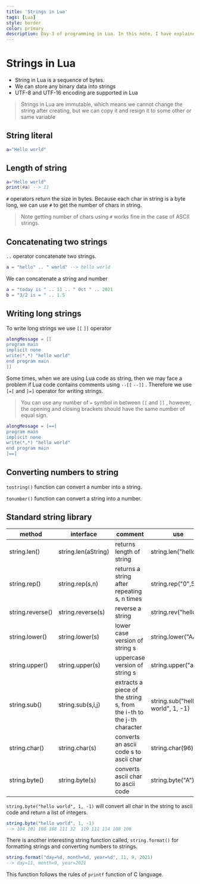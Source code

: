 ```yaml
---
title: 'Strings in Lua'
tags: [Lua]
style: border
color: primary
description: Day-3 of programming in Lua. In this note, I have explained my understanding about the string system in Lua.
---
```


# Strings in Lua

- String in Lua is a sequence of bytes.
- We can store any binary data into strings
- UTF-8 and UTF-16 encoding are supported in Lua

> Strings in Lua are immutable, which means we cannot change the string after creating, but we can copy it and resign it to some other or same variable

## String literal

```lua
a="Hello world"
```

## Length of string

```lua
a="Hello world"
print(#a) --> 11
```

`#` operators return the size in bytes. Because each char in string is a byte long, we can use `#` to get the number of chars in string.

> Note getting number of chars using `#` works fine in the case of ASCII strings.

## Concatenating two strings

`..` operator concatenate two strings. 

```lua
a = "hello" .. " world" --> hello world
```

We can concatenate a string and number

```lua
a = "today is " .. 11 .. " Oct " .. 2021
b = "3/2 is = " .. 1.5
```


## Writing long strings

To write long strings we use `[[` `]]` operator

```lua
alongMessage = [[
program main
implicit none
write(*,*) "hello world"
end program main
]]
```

Some times, when we are using Lua code as string, then we may face a problem if Lua code contains comments using `--[[` `--]]` . Therefore we use `[=[` and `]=]` operator for writing strings.

> You can use any number of `=` symbol in between `[[` and `]]` , however, the opening and closing brackets should have the same number of  equal sign.

```lua
alongMessage = [==[
program main
implicit none
write(*,*) "hello world"
end program main
]==]
```

## Converting numbers to string

`tostring()` function can convert a number into a string.

`tonumber()` function can convert a string into a number.

## Standard string library

| method           | interface           | comment                                                               | use                              |
| ---------------- | ------------------- | --------------------------------------------------------------------- | -------------------------------- |
| string.len()     | string.len(aString) | returns length of string                                              | string.len("hello")              |
| string.rep()     | string.rep(s,n)     | returns a string after repeating s, n times                           | string.rep("0",5)                |
| string.reverse() | string.reverse(s)   | reverse a string                                                      | string.rev("hello")              |
| string.lower()   | string.lower(s)     | lower case version of string s                                        | string.lower("AAA")              |
| string.upper()   | string.upper(s)     | uppercase version of string s                                         | string.upper("aaa")              |
| string.sub()     | string.sub(s,i,j)   | extracts a piece of the string s, from the i-th to the j-th character | string.sub("hello world", 1, -1) |
| string.char()    | string.char(s)      | converts an ascii code s to ascii char                                | string.char(96)                  |
| string.byte()    | string.byte(s)      | converts ascii char to ascii code                                     | string.byte("A")                 |


`string.byte("hello world", 1, -1)` will convert all char in the string to ascii code and return a list of integers.

```lua
string.byte("hello world", 1, -1)
--> 104	101	108	108	111	32	119	111	114	108	100
```

There is another interesting string function called, `string.format()` for formatting strings and converting numbers to strings.

```lua
string.format("day=%d, month=%d, year=%d", 11, 9, 2021)
--> day=11, month=9, year=2021
```

This function follows the rules of `printf` function of C language.